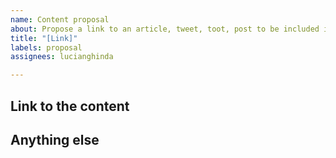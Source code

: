 ```yaml
---
name: Content proposal
about: Propose a link to an article, tweet, toot, post to be included in the newsletter
title: "[Link]"
labels: proposal
assignees: lucianghinda

---
```


## Link to the content


## Anything else
